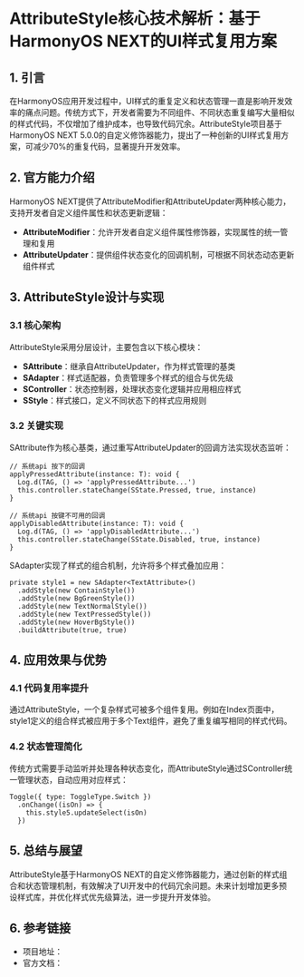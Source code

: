 # AttributeStyle核心技术解析：基于HarmonyOS NEXT的UI样式复用方案

## 1. 引言

在HarmonyOS应用开发过程中，UI样式的重复定义和状态管理一直是影响开发效率的痛点问题。传统方式下，开发者需要为不同组件、不同状态重复编写大量相似的样式代码，不仅增加了维护成本，也导致代码冗余。AttributeStyle项目基于HarmonyOS NEXT 5.0.0的自定义修饰器能力，提出了一种创新的UI样式复用方案，可减少70%的重复代码，显著提升开发效率。

## 2. 官方能力介绍

HarmonyOS NEXT提供了AttributeModifier和AttributeUpdater两种核心能力，支持开发者自定义组件属性和状态更新逻辑：

- **AttributeModifier**：允许开发者自定义组件属性修饰器，实现属性的统一管理和复用<mcurl name="自定义修饰器 AttributeModifier" url="https://developer.huawei.com/consumer/cn/doc/harmonyos-guides/arkts-user-defined-modifier#attributemodifier"></mcurl>
- **AttributeUpdater**：提供组件状态变化的回调机制，可根据不同状态动态更新组件样式<mcurl name="自定义扩展属性更新器 AttributeUpdater" url="https://developer.huawei.com/consumer/cn/doc/harmonyos-guides/arkts-user-defined-extension-attributeupdater"></mcurl>

## 3. AttributeStyle设计与实现

### 3.1 核心架构

AttributeStyle采用分层设计，主要包含以下核心模块：

- **SAttribute**：继承自AttributeUpdater，作为样式管理的基类
- **SAdapter**：样式适配器，负责管理多个样式的组合与优先级
- **SController**：状态控制器，处理状态变化逻辑并应用相应样式
- **SStyle**：样式接口，定义不同状态下的样式应用规则

### 3.2 关键实现

SAttribute作为核心基类，通过重写AttributeUpdater的回调方法实现状态监听：

```typescript:library/src/main/ets/style/SAttribute.ets
// 系统api 按下的回调
applyPressedAttribute(instance: T): void {
  Log.d(TAG, () => 'applyPressedAttribute...')
  this.controller.stateChange(SState.Pressed, true, instance)
}

// 系统api 按键不可用的回调
applyDisabledAttribute(instance: T): void {
  Log.d(TAG, () => 'applyDisabledAttribute...')
  this.controller.stateChange(SState.Disabled, true, instance)
}
```

SAdapter实现了样式的组合机制，允许将多个样式叠加应用：

```typescript:entry/src/main/ets/pages/Index.ets
private style1 = new SAdapter<TextAttribute>()
  .addStyle(new ContainStyle())
  .addStyle(new BgGreenStyle())
  .addStyle(new TextNormalStyle())
  .addStyle(new TextPressedStyle())
  .addStyle(new HoverBgStyle())
  .buildAttribute(true, true)
```

## 4. 应用效果与优势

### 4.1 代码复用率提升

通过AttributeStyle，一个复杂样式可被多个组件复用。例如在Index页面中，style1定义的组合样式被应用于多个Text组件，避免了重复编写相同的样式代码。

### 4.2 状态管理简化

传统方式需要手动监听并处理各种状态变化，而AttributeStyle通过SController统一管理状态，自动应用对应样式：

```typescript:entry/src/main/ets/pages/Index.ets
Toggle({ type: ToggleType.Switch })
  .onChange((isOn) => {
    this.style5.updateSelect(isOn)
  })
```

## 5. 总结与展望

AttributeStyle基于HarmonyOS NEXT的自定义修饰器能力，通过创新的样式组合和状态管理机制，有效解决了UI开发中的代码冗余问题。未来计划增加更多预设样式库，并优化样式优先级算法，进一步提升开发体验。

## 6. 参考链接
- 项目地址：<mcurl name="AttributeStyle" url="https://gitee.com/qincji/AttributeStyle"></mcurl>
- 官方文档：<mcurl name="自定义扩展修饰器 AttributeModifier" url="https://developer.huawei.com/consumer/cn/doc/harmonyos-guides/arkts-user-defined-extension-attributemodifier"></mcurl>